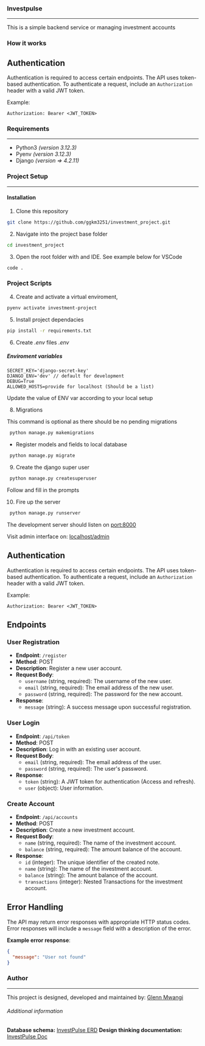 ### Investpulse
---
This is a simple backend service or managing investment accounts 

### How it works

## Authentication

Authentication is required to access certain endpoints. The API uses token-based authentication. To authenticate a request, include an `Authorization` header with a valid JWT token.

Example:

```http
Authorization: Bearer <JWT_TOKEN>
```

### Requirements
---
- Python3 *(version 3.12.3)*
- Pyenv *(version 3.12.3)*
- Django *(version => 4.2.11)*

### Project Setup
---
#### Installation
1. Clone this repository
```bash
git clone https://github.com/ggkm3251/investment_project.git
```
2. Navigate into the project base folder
```bash
cd investment_project
```
3. Open the root folder with and IDE. See example below for VSCode
```bash
code .
```

### Project Scripts
4. Create and activate a virtual enviroment,
```bash
pyenv activate investment-project
```
5. Install project dependacies
```bash
pip install -r requirements.txt

```
6. Create *.env* files
*.env*

##### Enviroment variables
```
SECRET_KEY='django-secret-key' 
DJANGO_ENV='dev' // default for development
DEBUG=True
ALLOWED_HOSTS=provide for localhost (Should be a list)
```

Update the value of ENV var according to your local setup

8. Migrations

This command is optional as there should be no pending migrations
```bash
 python manage.py makemigrations
```

- Register models and fields to local database
```bash
 python manage.py migrate
```

9. Create the django super user
```bash
 python manage.py createsuperuser
```
Follow and fill in the prompts

10. Fire up the server
```bash
 python manage.py runserver
```

The development server should listen on [port:8000](http://127.0.0.1:8000)

Visit admin interface on: [localhost/admin](http://127.0.0.1:8000/admin/)


## Authentication

Authentication is required to access certain endpoints. The API uses token-based authentication. To authenticate a request, include an `Authorization` header with a valid JWT token.

Example:

```http
Authorization: Bearer <JWT_TOKEN>
```

## Endpoints

### User Registration

- **Endpoint**: `/register`
- **Method**: POST
- **Description**: Register a new user account.
- **Request Body**:
  - `username` (string, required): The username of the new user.
  - `email` (string, required): The email address of the new user.
  - `password` (string, required): The password for the new account.
- **Response**:
  - `message` (string): A success message upon successful registration.

### User Login

- **Endpoint**: `/api/token`
- **Method**: POST
- **Description**: Log in with an existing user account.
- **Request Body**:
  - `email` (string, required): The email address of the user.
  - `password` (string, required): The user's password.
- **Response**:
  - `token` (string): A JWT token for authentication (Access and refresh).
  - `user` (object): User information.

### Create Account

- **Endpoint**: `/api/accounts`
- **Method**: POST
- **Description**: Create a new investment account.
- **Request Body**:
  - `name` (string, required): The name of the investment account.
  - `balance` (string, required): The amount balance of the account.
- **Response**:
  - `id` (integer): The unique identifier of the created note.
  - `name` (string): The name of the investment account.
  - `balance` (string): The amount balance of the account.
  - `transactions` (integer): Nested Transactions for the investment account.
  



## Error Handling

The API may return error responses with appropriate HTTP status codes. Error responses will include a `message` field with a description of the error.

**Example error response**:

```json
{
  "message": "User not found"
}
```

### Author
---
This project is designed, developed and maintained by: [Glenn Mwangi](https://github.com/ggkm3251)

###### Additional information
**Database schema:** [InvestPulse ERD](https://dbdiagram.io/d/Investpulse-ERD-66ebfd6ba0828f8aa65f9a59)
**Design thinking documentation:** [InvestPulse Doc](https://docs.google.com/document/d/1ogQx3H_r_8DNdT2i9p-zOVAvF8JmeSuo_hIa9AGmfkQ/edit?usp=sharing)

